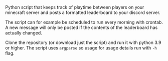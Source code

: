 
Python script that keeps track of playtime between players on your minecraft server and posts a formatted leaderboard to your discord server. 

The script can for example be scheduled to run every morning with crontab. A new message will only be posted if the contents of the leaderboard has actually changed.

Clone the repository (or download just the script) and run it with python 3.9 or higher. The script uses `argparse` so usage for usage details run with `-h` flag.
